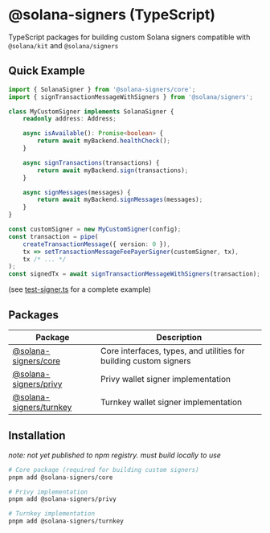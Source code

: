 # @solana-signers (TypeScript)

TypeScript packages for building custom Solana signers compatible with `@solana/kit` and `@solana/signers`

## Quick Example

```typescript
import { SolanaSigner } from '@solana-signers/core';
import { signTransactionMessageWithSigners } from '@solana/signers';

class MyCustomSigner implements SolanaSigner {
    readonly address: Address;

    async isAvailable(): Promise<boolean> {
        return await myBackend.healthCheck();
    }

    async signTransactions(transactions) {
        return await myBackend.sign(transactions);
    }

    async signMessages(messages) {
        return await myBackend.signMessages(messages);
    }
}

const customSigner = new MyCustomSigner(config);
const transaction = pipe(
    createTransactionMessage({ version: 0 }),
    tx => setTransactionMessageFeePayerSigner(customSigner, tx),
    tx /* ... */
);
const signedTx = await signTransactionMessageWithSigners(transaction);
```
(see [test-signer.ts](./scripts/test-signer.ts) for a complete example)

## Packages

| Package | Description |
|---------|-------------|
| [@solana-signers/core](./packages/core) | Core interfaces, types, and utilities for building custom signers |
| [@solana-signers/privy](./packages/privy) | Privy wallet signer implementation |
| [@solana-signers/turnkey](./packages/turnkey) | Turnkey wallet signer implementation |

## Installation

*note: not yet published to npm registry. must build locally to use*

```bash
# Core package (required for building custom signers)
pnpm add @solana-signers/core

# Privy implementation
pnpm add @solana-signers/privy

# Turnkey implementation
pnpm add @solana-signers/turnkey
```
